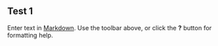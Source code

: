 ## Test 1

Enter text in [Markdown](http://daringfireball.net/projects/markdown/). Use the toolbar above, or click the **?** button for formatting help.
